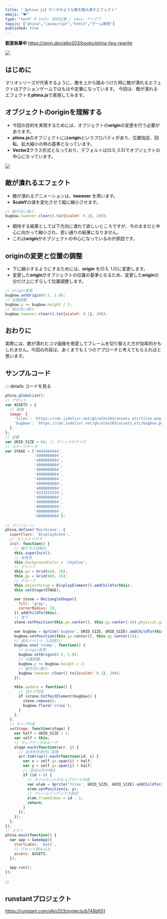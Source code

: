 ```yaml
---
title: "【phina.js】マリオのような敵を踏み潰すエフェクト"
emoji: "🐦"
type: "tech" # tech: 技術記事 / idea: アイデア
topics: ["phina","javascript","html5","ゲーム開発"]
published: true
---
```


**鋭意執筆中**
https://zenn.dev/alkn203/books/phina-tips-rewrite

![](https://storage.googleapis.com/zenn-user-upload/42968747778e9fafc10a34a2.gif)

## はじめに
マリオシリーズが代表するように、敵を上から踏みつけた時に敵が潰れるエフェクトはアクションゲームではもはや定番になっています。
今回は、敵が潰れるエフェクトを**phina.js**で表現してみます。


## オブジェクトのoriginを理解する
* 今回の目的を実現するためには、オブジェクトの**origin**の変更を行う必要があります。
* **phina.js**のオブジェクトには**origin**というプロパティがあり、位置指定、回転、拡大縮小の時の基準となっています。
* **Vector2**クラス形式となっており、デフォルトは(0.5, 0.5)でオブジェクトの中心になっています。
  
![](https://storage.googleapis.com/zenn-user-upload/fb5bbfb4baf7ddde8d381453.gif)

## 敵が潰れるエフェクト
* 敵が潰れるアニメーションは、**tweener** を用います。
* **ScaleY**の値を変化させて縦に縮小させます。

```javascript
// 縦方向に縮小
bugbow.tweener.clear().to({scaleY: 0.1}, 200);
```

* 期待する結果としては下方向に潰れて欲しいところですが、今のままだと中心に向かって縮小され、思い通りの結果になりません。
* これは**origin**がオブジェクトの中心になっているのが原因です。

## originの変更と位置の調整

* 下に縮小するようにするためには、**origin** を(0.5, 1.0)に変更します。
* 変更した**origin**がオブジェクトの位置の基準となるため、変更した**origin**の分だけ上にずらして位置調整します。

```javascript
// origin変更
bugbow.setOrigin(0.5, 1.0);
// 位置調整
bugbow.y += bugbow.height / 2;
// 縦方向に縮小
bugbow.tweener.clear().to({scaleY: 0.1}, 200);
```

## おわりに
実際には、敵が潰れたコマ画像を用意してフレームを切り替えた方が効率的かもしれません。今回の内容は、あくまでも１つのアプローチと考えてもらえればと思います。

## サンプルコード
::: details コードを見る
```js
phina.globalize();
// アセット
var ASSETS = {
  // 画像
  image: {
    'tiles': 'https://cdn.jsdelivr.net/gh/alkn203/assets_etc/tiles.png',
    'bugbow': 'https://cdn.jsdelivr.net/gh/alkn203/assets_etc/bugbow.png',
  },
};
// 定数
var GRID_SIZE = 64; // グリッドのサイズ
// ステージデータ
var STAGE = ['4444444444',
             '4000000004',
             '4000000004',
             '4000000004',
             '4000000004',
             '4000000004',
             '4000000004',
             '4000000004',
             '4000000004',
             '4333333334',
             '4000000004',
             '4000000004',
             '4000000004',
             '4000000004',
             '4000000004'];
             
// メインシーン
phina.define('MainScene', {
  superClass: 'DisplayScene',
  // コンストラクタ
  init: function() {
    // 親クラス初期化
    this.superInit();
    // 背景色
    this.backgroundColor = 'skyblue';
    // グリッド
    this.gx = Grid(640, 10);
    this.gy = Grid(960, 15);
    // グループ
    this.objectGroup = DisplayElement().addChildTo(this);
    this.setStage(STAGE);

    var stone = RectangleShape({
      fill: 'gray',
      cornerRadius: 10,
    }).addChildTo(this);
    // 落下
    stone.setPosition(this.gx.center(), this.gy.center(-4)).physical.gravity.y = 0.5;
    
    var bugbow = Sprite('bugbow', GRID_SIZE, GRID_SIZE).addChildTo(this);
    bugbow.setPosition(this.gx.center(), this.gy.center(1));
    // 潰れイベント（1回限り）
    bugbow.one('stump', function() {
      // origin変更
      bugbow.setOrigin(0.5, 1.0);
      // 位置調整
      bugbow.y += bugbow.height / 2;
      // 縦方向に縮小
      bugbow.tweener.clear().to({scaleY: 0.1}, 200);
    });
    
    this.update = function() {
      // 当たり判定
      if (stone.hitTestElement(bugbow)) {
        stone.remove();
        bugbow.flare('stump');
      }
    };
  },
  // マップ作成
  setStage: function(stage) {
    var half = GRID_SIZE / 2;
    var self = this;
    // マップデータをループ
    stage.each(function(arr, j) {
      // 文字列を配列に変換
      arr.toArray().each(function(id, i) {
        var x = self.gx.span(i) + half;
        var y = self.gx.span(j) + half;
        // 空白以外の場合
        if (id > 0) {
          // タイルセットからスプライト作成
          var elem = Sprite('tiles', GRID_SIZE, GRID_SIZE).addChildTo(self.objectGroup);
          elem.setPosition(x, y);
          // フレームインデックス指定
          elem.frameIndex = id - 1;
          return;
        }
      });
    });
  },
});
// メイン
phina.main(function() {
  var app = GameApp({
    startLabel: 'main',
    // アセット読み込み
    assets: ASSETS,
  });
  
  app.run();
});
```
:::

## runstantプロジェクト
https://runstant.com/alkn203/projects/b748b651
